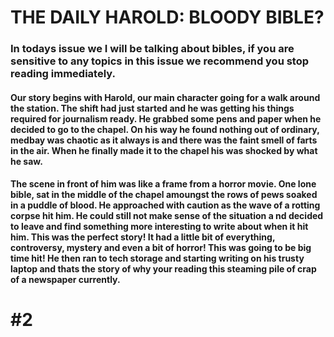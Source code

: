 # THE DAILY HAROLD: BLOODY BIBLE?

### In todays issue we I will be talking about bibles, if you are sensitive to any topics in this issue we recommend you stop reading immediately. 

#### Our story begins with Harold, our main character going for a walk around the station. The shift had just started and he was getting his things required for journalism ready. He grabbed some pens and paper when he decided to go to the chapel. On his way he found nothing out of ordinary, medbay was chaotic as it always is and there was the faint smell of farts in the air. When he finally made it to the chapel his was shocked by what he saw. 

#### The scene in front of him was like a frame from a horror movie. One lone bible, sat in the middle of the chapel amoungst the rows of pews soaked in a puddle of blood. He approached with caution as the wave of a rotting corpse hit him. He could still not make sense of the situation a nd decided to leave and find something more interesting to write about when it hit him. This was the perfect story! It had a little bit of everything, controversy, mystery and even a bit of horror! This was going to be big time hit! He then ran to tech storage and starting writing on his trusty laptop and thats the story of why your reading this steaming pile of crap of a newspaper currently.

# #2

